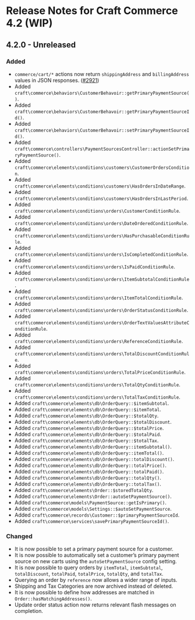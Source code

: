 # Release Notes for Craft Commerce 4.2 (WIP)

## 4.2.0 - Unreleased

### Added
- `commerce/cart/*` actions now return `shippingAddress` and `billingAddress` values in JSON responses. ([#2921](https://github.com/craftcms/commerce/issues/2921))
- Added `craft\commerce\behaviors\CustomerBehavoir::getPrimaryPaymentSource()`.
- Added `craft\commerce\behaviors\CustomerBehavoir::getPrimaryPaymentSourceId()`.
- Added `craft\commerce\behaviors\CustomerBehavoir::setPrimaryPaymentSourceId()`.
- Added `craft\commerce\controllers\PaymentSourcesController::actionSetPrimaryPaymentSource()`.
- Added `craft\commerce\elements\conditions\customers\CustomerOrdersCondition`.
- Added `craft\commerce\elements\conditions\customers\HasOrdersInDateRange`.
- Added `craft\commerce\elements\conditions\customers\HasOrdersInLastPeriod`.
- Added `craft\commerce\elements\conditions\orders\CustomerConditionRule`.
- Added `craft\commerce\elements\conditions\orders\DateOrderedConditionRule`.
- Added `craft\commerce\elements\conditions\orders\HasPurchasableConditionRule`.
- Added `craft\commerce\elements\conditions\orders\IsCompletedConditionRule`.
- Added `craft\commerce\elements\conditions\orders\IsPaidConditionRule`.
- Added `craft\commerce\elements\conditions\orders\ItemSubtotalConditionRule`.
- Added `craft\commerce\elements\conditions\orders\ItemTotalConditionRule`.
- Added `craft\commerce\elements\conditions\orders\OrderStatusConditionRule`.
- Added `craft\commerce\elements\conditions\orders\OrderTextValuesAttributeConditionRule`.
- Added `craft\commerce\elements\conditions\orders\ReferenceConditionRule`.
- Added `craft\commerce\elements\conditions\orders\TotalDiscountConditionRule`.
- Added `craft\commerce\elements\conditions\orders\TotalPriceConditionRule`.
- Added `craft\commerce\elements\conditions\orders\TotalQtyConditionRule`.
- Added `craft\commerce\elements\conditions\orders\TotalTaxConditionRule`.
- Added `craft\commerce\elements\db\OrderQuery::$itemSubtotal`.
- Added `craft\commerce\elements\db\OrderQuery::$itemTotal`.
- Added `craft\commerce\elements\db\OrderQuery::$totalQty`.
- Added `craft\commerce\elements\db\OrderQuery::$totalDiscount`.
- Added `craft\commerce\elements\db\OrderQuery::$totalPrice`.
- Added `craft\commerce\elements\db\OrderQuery::$totalPaid`.
- Added `craft\commerce\elements\db\OrderQuery::$totalTax`.
- Added `craft\commerce\elements\db\OrderQuery::itemSubtotal()`.
- Added `craft\commerce\elements\db\OrderQuery::itemTotal()`.
- Added `craft\commerce\elements\db\OrderQuery::totalDiscount()`.
- Added `craft\commerce\elements\db\OrderQuery::totalPrice()`.
- Added `craft\commerce\elements\db\OrderQuery::totalPaid()`.
- Added `craft\commerce\elements\db\OrderQuery::totalQty()`.
- Added `craft\commerce\elements\db\OrderQuery::totalTax()`.
- Added `craft\commerce\elements\Order::$storedTotalQty`.
- Added `craft\commerce\elements\Order::autoSetPaymentSource()`.
- Added `craft\commerce\models\PaymentSource::getIsPrimary()`.
- Added `craft\commerce\models\Settings::$autoSetPaymentSource`.
- Added `craft\commerce\records\Customer::$primaryPaymentSourceId`.
- Added `craft\commerce\services\savePrimaryPaymentSourceId()`.

### Changed
- It is now possible to set a primary payment source for a customer.
- It is now possible to automatically set a customer’s primary payment source on new carts using the `autoSetPaymentSource` config setting.
- It is now possible to query orders by `itemTotal`, `itemSubtotal`, `totalDiscount`, `totalPaid`, `totalPrice`, `totalQty`, and `totalTax`.
- Querying an order by `reference` now allows a wider range of inputs.
- Shipping and Tax Categories are now archived instead of deleted.
- It is now possible to define how addresses are matched in `Order::hasMatchingAddresses()`.
- Update order status action now returns relevant flash messages on completion.
